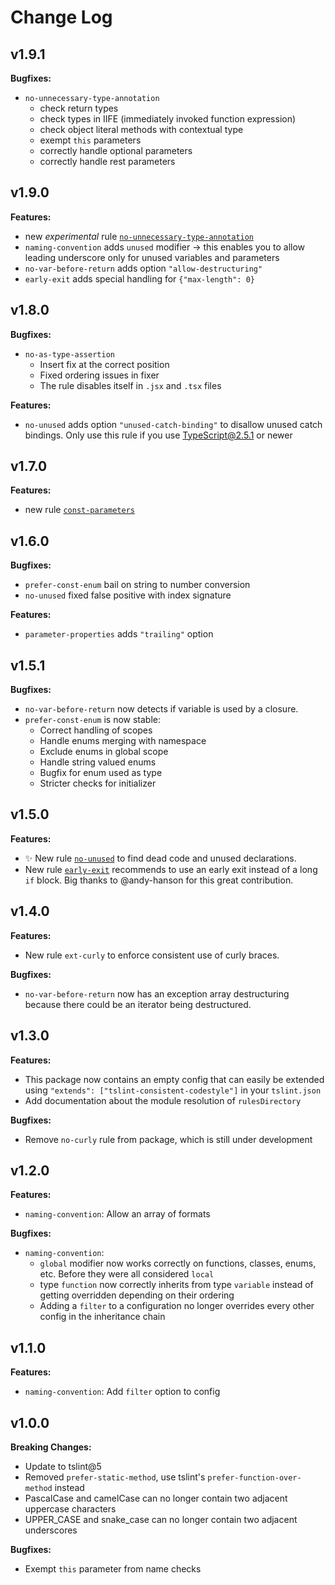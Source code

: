 # Change Log

## v1.9.1

**Bugfixes:**

* `no-unnecessary-type-annotation`
  * check return types
  * check types in IIFE (immediately invoked function expression)
  * check object literal methods with contextual type
  * exempt `this` parameters
  * correctly handle optional parameters
  * correctly handle rest parameters

## v1.9.0

**Features:**

* new *experimental* rule [`no-unnecessary-type-annotation`](https://github.com/ajafff/tslint-consistent-codestyle/blob/master/docs/no-unnecessary-type-annotation.md)
* `naming-convention` adds `unused` modifier -> this enables you to allow leading underscore only for unused variables and parameters
* `no-var-before-return` adds option `"allow-destructuring"`
* `early-exit` adds special handling for `{"max-length": 0}`

## v1.8.0

**Bugfixes:**

* `no-as-type-assertion`
  * Insert fix at the correct position
  * Fixed ordering issues in fixer
  * The rule disables itself in `.jsx` and `.tsx` files

**Features:**

* `no-unused` adds option `"unused-catch-binding"` to disallow unused catch bindings. Only use this rule if you use TypeScript@2.5.1 or newer

## v1.7.0

**Features:**

* new rule [`const-parameters`](https://github.com/ajafff/tslint-consistent-codestyle/blob/master/docs/const-parameters.md)

## v1.6.0

**Bugfixes:**

* `prefer-const-enum` bail on string to number conversion
* `no-unused` fixed false positive with index signature

**Features:**

* `parameter-properties` adds `"trailing"` option

## v1.5.1

**Bugfixes:**

* `no-var-before-return` now detects if variable is used by a closure.
* `prefer-const-enum` is now stable:
  * Correct handling of scopes
  * Handle enums merging with namespace
  * Exclude enums in global scope
  * Handle string valued enums
  * Bugfix for enum used as type
  * Stricter checks for initializer

## v1.5.0

**Features:**

* :sparkles: New rule [`no-unused`](https://github.com/ajafff/tslint-consistent-codestyle/blob/master/docs/no-unused.md) to find dead code and unused declarations.
* New rule [`early-exit`](https://github.com/ajafff/tslint-consistent-codestyle/blob/master/docs/early-exit.md) recommends to use an early exit instead of a long `if` block. Big thanks to @andy-hanson for this great contribution.

## v1.4.0

**Features:**

* New rule `ext-curly` to enforce consistent use of curly braces.

**Bugfixes:**

* `no-var-before-return` now has an exception array destructuring because there could be an iterator being destructured.

## v1.3.0

**Features:**

* This package now contains an empty config that can easily be extended using `"extends": ["tslint-consistent-codestyle"]` in your `tslint.json`
* Add documentation about the module resolution of `rulesDirectory`

**Bugfixes:**

* Remove `no-curly` rule from package, which is still under development

## v1.2.0

**Features:**

* `naming-convention`: Allow an array of formats

**Bugfixes:**

* `naming-convention`:
  * `global` modifier now works correctly on functions, classes, enums, etc. Before they were all considered `local`
  * type `function` now correctly inherits from type `variable` instead of getting overridden depending on their ordering
  * Adding a `filter` to a configuration no longer overrides every other config in the inheritance chain

## v1.1.0

**Features:**

* `naming-convention`: Add `filter` option to config

## v1.0.0

**Breaking Changes:**

* Update to tslint@5
* Removed `prefer-static-method`, use tslint's `prefer-function-over-method` instead
* PascalCase and camelCase can no longer contain two adjacent uppercase characters
* UPPER_CASE and snake_case can no longer contain two adjacent underscores

**Bugfixes:**

* Exempt `this` parameter from name checks
